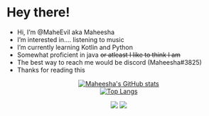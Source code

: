 # Hey there!

- Hi, I’m @MaheEvil aka Maheesha   
- I’m interested in.... listening to music   
- I’m currently learning Kotlin and Python   
- Somewhat proficient in java ~~or atleast I like to think I am~~   
- The best way to reach me would be discord (Maheesha#3825)   
- Thanks for reading this   
  
<div align="center">
  
[![Maheesha's GitHub stats](https://github-readme-stats.vercel.app/api?username=MaheEvil&count_private=true&show_icons=true&theme=synthwave)](https://github.com/anuraghazra/github-readme-stats)
<br/>
[![Top Langs](https://github-readme-stats.vercel.app/api/top-langs/?username=MaheEvil&layout=compact&show_icons=true&theme=synthwave)](https://github.com/anuraghazra/github-readme-stats)
  
</div>

<div align="center">
  
![](https://img.shields.io/badge/OS-Fedora_Linux-informational?style=flat&logo=linux&logoColor=white&color=6d05a1)
![](https://img.shields.io/badge/IDE-Intellij_IDEA-informational?style=flat&logo=intellij-idea&logoColor=white&color=6d05a1)
  
</div>      
<!---
MaheEvil/MaheEvil is a ✨ special ✨ repository because its `README.md` (this file) appears on your GitHub profile.
You can click the Preview link to take a look at your changes.
--->
